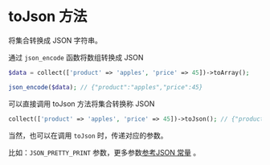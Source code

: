 # toJson 方法

将集合转换成 JSON 字符串。

通过 `json_encode` 函数将数组转换成 JSON

```php
$data = collect(['product' => 'apples', 'price' => 45])->toArray();

json_encode($data); // {"product":"apples","price":45}
```

可以直接调用 toJson 方法将集合转换称 JSON

```php
collect(['product' => 'apples', 'price' => 45])->toJson(); // {"product":"apples","price":45}
```

当然，也可以在调用 `toJson` 时，传递对应的参数。

比如：`JSON_PRETTY_PRINT` 参数，更多参数[参考JSON 常量](https://www.php.net/manual/zh/json.constants.php) 。
